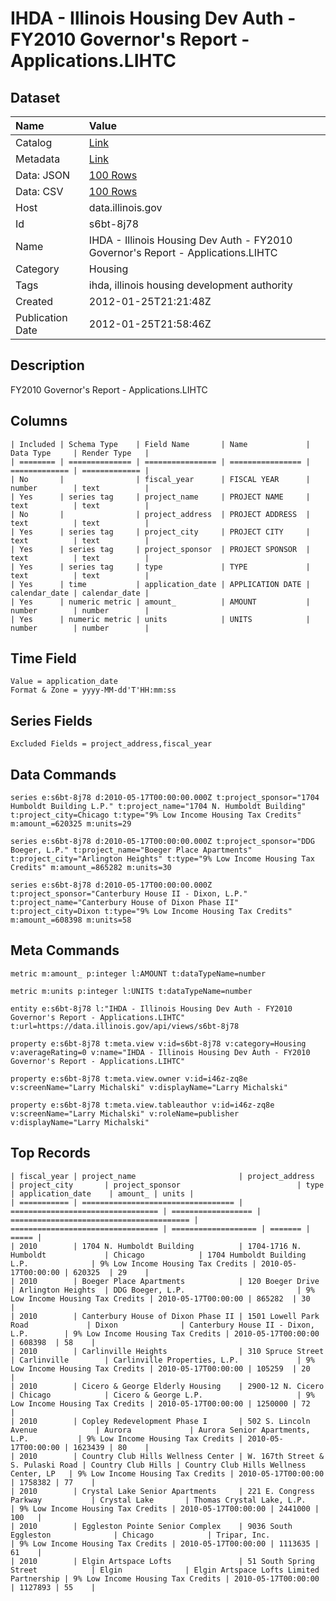 # IHDA - Illinois Housing Dev Auth - FY2010 Governor's Report - Applications.LIHTC

## Dataset

| Name | Value |
| :--- | :---- |
| Catalog | [Link](https://catalog.data.gov/dataset/ihda-illinois-housing-dev-auth-fy2010-governors-report-applications-lihtc-05fb0) |
| Metadata | [Link](https://data.illinois.gov/api/views/s6bt-8j78) |
| Data: JSON | [100 Rows](https://data.illinois.gov/api/views/s6bt-8j78/rows.json?max_rows=100) |
| Data: CSV | [100 Rows](https://data.illinois.gov/api/views/s6bt-8j78/rows.csv?max_rows=100) |
| Host | data.illinois.gov |
| Id | s6bt-8j78 |
| Name | IHDA - Illinois Housing Dev Auth - FY2010 Governor's Report - Applications.LIHTC |
| Category | Housing |
| Tags | ihda, illinois housing development authority |
| Created | 2012-01-25T21:21:48Z |
| Publication Date | 2012-01-25T21:58:46Z |

## Description

FY2010 Governor's Report - Applications.LIHTC

## Columns

```ls
| Included | Schema Type    | Field Name       | Name             | Data Type     | Render Type   |
| ======== | ============== | ================ | ================ | ============= | ============= |
| No       |                | fiscal_year      | FISCAL YEAR      | number        | text          |
| Yes      | series tag     | project_name     | PROJECT NAME     | text          | text          |
| No       |                | project_address  | PROJECT ADDRESS  | text          | text          |
| Yes      | series tag     | project_city     | PROJECT CITY     | text          | text          |
| Yes      | series tag     | project_sponsor  | PROJECT SPONSOR  | text          | text          |
| Yes      | series tag     | type             | TYPE             | text          | text          |
| Yes      | time           | application_date | APPLICATION DATE | calendar_date | calendar_date |
| Yes      | numeric metric | amount_          | AMOUNT           | number        | number        |
| Yes      | numeric metric | units            | UNITS            | number        | number        |
```

## Time Field

```ls
Value = application_date
Format & Zone = yyyy-MM-dd'T'HH:mm:ss
```

## Series Fields

```ls
Excluded Fields = project_address,fiscal_year
```

## Data Commands

```ls
series e:s6bt-8j78 d:2010-05-17T00:00:00.000Z t:project_sponsor="1704 Humboldt Building L.P." t:project_name="1704 N. Humboldt Building" t:project_city=Chicago t:type="9% Low Income Housing Tax Credits" m:amount_=620325 m:units=29

series e:s6bt-8j78 d:2010-05-17T00:00:00.000Z t:project_sponsor="DDG Boeger, L.P." t:project_name="Boeger Place Apartments" t:project_city="Arlington Heights" t:type="9% Low Income Housing Tax Credits" m:amount_=865282 m:units=30

series e:s6bt-8j78 d:2010-05-17T00:00:00.000Z t:project_sponsor="Canterbury House II - Dixon, L.P." t:project_name="Canterbury House of Dixon Phase II" t:project_city=Dixon t:type="9% Low Income Housing Tax Credits" m:amount_=608398 m:units=58
```

## Meta Commands

```ls
metric m:amount_ p:integer l:AMOUNT t:dataTypeName=number

metric m:units p:integer l:UNITS t:dataTypeName=number

entity e:s6bt-8j78 l:"IHDA - Illinois Housing Dev Auth - FY2010 Governor's Report - Applications.LIHTC" t:url=https://data.illinois.gov/api/views/s6bt-8j78

property e:s6bt-8j78 t:meta.view v:id=s6bt-8j78 v:category=Housing v:averageRating=0 v:name="IHDA - Illinois Housing Dev Auth - FY2010 Governor's Report - Applications.LIHTC"

property e:s6bt-8j78 t:meta.view.owner v:id=i46z-zq8e v:screenName="Larry Michalski" v:displayName="Larry Michalski"

property e:s6bt-8j78 t:meta.view.tableauthor v:id=i46z-zq8e v:screenName="Larry Michalski" v:roleName=publisher v:displayName="Larry Michalski"
```

## Top Records

```ls
| fiscal_year | project_name                       | project_address                   | project_city       | project_sponsor                          | type                              | application_date    | amount_ | units | 
| =========== | ================================== | ================================= | ================== | ======================================== | ================================= | =================== | ======= | ===== | 
| 2010        | 1704 N. Humboldt Building          | 1704-1716 N. Humboldt             | Chicago            | 1704 Humboldt Building L.P.              | 9% Low Income Housing Tax Credits | 2010-05-17T00:00:00 | 620325  | 29    | 
| 2010        | Boeger Place Apartments            | 120 Boeger Drive                  | Arlington Heights  | DDG Boeger, L.P.                         | 9% Low Income Housing Tax Credits | 2010-05-17T00:00:00 | 865282  | 30    | 
| 2010        | Canterbury House of Dixon Phase II | 1501 Lowell Park Road             | Dixon              | Canterbury House II - Dixon, L.P.        | 9% Low Income Housing Tax Credits | 2010-05-17T00:00:00 | 608398  | 58    | 
| 2010        | Carlinville Heights                | 310 Spruce Street                 | Carlinville        | Carlinville Properties, L.P.             | 9% Low Income Housing Tax Credits | 2010-05-17T00:00:00 | 105259  | 20    | 
| 2010        | Cicero & George Elderly Housing    | 2900-12 N. Cicero                 | Chicago            | Cicero & George L.P.                     | 9% Low Income Housing Tax Credits | 2010-05-17T00:00:00 | 1250000 | 72    | 
| 2010        | Copley Redevelopment Phase I       | 502 S. Lincoln Avenue             | Aurora             | Aurora Senior Apartments, L.P.           | 9% Low Income Housing Tax Credits | 2010-05-17T00:00:00 | 1623439 | 80    | 
| 2010        | Country Club Hills Wellness Center | W. 167th Street & S. Pulaski Road | Country Club Hills | Country Club Hills Wellness Center, LP   | 9% Low Income Housing Tax Credits | 2010-05-17T00:00:00 | 1758382 | 77    | 
| 2010        | Crystal Lake Senior Apartments     | 221 E. Congress Parkway           | Crystal Lake       | Thomas Crystal Lake, L.P.                | 9% Low Income Housing Tax Credits | 2010-05-17T00:00:00 | 2441000 | 100   | 
| 2010        | Eggleston Pointe Senior Complex    | 9036 South Eggleston              | Chicago            | Tripar, Inc.                             | 9% Low Income Housing Tax Credits | 2010-05-17T00:00:00 | 1113635 | 61    | 
| 2010        | Elgin Artspace Lofts               | 51 South Spring Street            | Elgin              | Elgin Artspace Lofts Limited Partnership | 9% Low Income Housing Tax Credits | 2010-05-17T00:00:00 | 1127893 | 55    | 
```